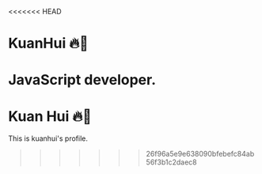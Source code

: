 <<<<<<< HEAD
# KuanHui 🔥🚀
JavaScript developer.
=======
# Kuan Hui 🔥🚀

This is kuanhui's profile.   
>>>>>>> 26f96a5e9e638090bfebefc84ab56f3b1c2daec8
